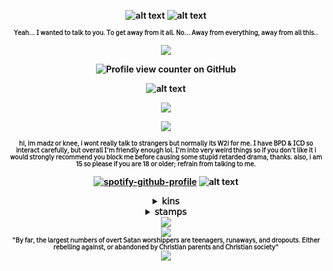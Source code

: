 


<div align="center">

<b>![alt text](https://64.media.tumblr.com/7dea2a21a73276dd5da80e36275c9f3c/05e51809ca144598-1f/s640x960/e88880c0ba61fbd1cad7b108f83f0873c697a0b9.gifv)<b>
![alt text](https://44.media.tumblr.com/1dd875f29a01f625adc9c29aa73604a9/bcd3ef6f95d07d2c-a1/s1280x1920_f1/74b6a7debe42a43a76192c98ac6c84d0459518c0.gifv)
<div align="center">

<b><sup><sub>𝖸𝖾𝖺𝗁... 𝖨 𝗐𝖺𝗇𝗍𝖾𝖽 𝗍𝗈 𝗍𝖺𝗅𝗄 𝗍𝗈 𝗒𝗈𝗎. 𝖳𝗈 𝗀𝖾𝗍 𝖺𝗐𝖺𝗒 𝖿𝗋𝗈𝗆 𝗂𝗍 𝖺𝗅𝗅. 𝖭𝗈... 𝖠𝗐𝖺𝗒 𝖿𝗋𝗈𝗆 𝖾𝗏𝖾𝗋𝗒𝗍𝗁𝗂𝗇𝗀, 𝖺𝗐𝖺𝗒 𝖿𝗋𝗈𝗆 𝖺𝗅𝗅 𝗍𝗁𝗂𝗌..</sub></sup></b>
<p align="center">
  <img src="https://64.media.tumblr.com/cdb1a062c5b241ff54bda869be6b8fda/e9469f27eefa44ad-4c/s75x75_c1/e920215a50b2af7832d1e2ca35d88f4b84a2b5ac.gifv" />
</p>

![Profile view counter on GitHub](https://komarev.com/ghpvc/?username=kottbullarcat)


![alt text](https://64.media.tumblr.com/e7d34c1078ddca1fa98d8158d250f2dd/df41b2e692546265-72/s1280x1920/875093fd1bb0ce2f49bcadfaa35b9879f42342a2.pnj)

<p align="center">
  <img src="https://s5.ezgif.com/tmp/ezgif-56e1529ecee6d5.gif" />
  
</p>

<img src="https://64.media.tumblr.com/17e6073f28d61c29183e8b7664265238/eca8b10a97918538-b5/s75x75_c1/8fc242873511a9eae3ae3a7985f2a86d98af7726.gifv" />

<b><sup><sub>𝗁𝗂, 𝗂𝗆 𝗆𝖺𝖽𝗓 𝗈𝗋 𝗄𝗇𝖾𝖾, 𝗂 𝗐𝗈𝗇𝗍 𝗋𝖾𝖺𝗅𝗅𝗒 𝗍𝖺𝗅𝗄 𝗍𝗈 𝗌𝗍𝗋𝖺𝗇𝗀𝖾𝗋𝗌 𝖻𝗎𝗍 𝗇𝗈𝗋𝗆𝖺𝗅𝗅𝗒 𝗂𝗍𝗌 𝖶2𝗂 𝖿𝗈𝗋 𝗆𝖾. 𝖨 𝗁𝖺𝗏𝖾 𝖡𝖯𝖣 & 𝖨𝖢𝖣 𝗌𝗈 𝗂𝗇𝗍𝖾𝗋𝖺𝖼𝗍 𝖼𝖺𝗋𝖾𝖿𝗎𝗅𝗅𝗒, 𝖻𝗎𝗍 𝗈𝗏𝖾𝗋𝖺𝗅𝗅 𝖨’𝗆 𝖿𝗋𝗂𝖾𝗇𝖽𝗅𝗒 𝖾𝗇𝗈𝗎𝗀𝗁 𝗅𝗈𝗅. 𝖨’𝗆 𝗂𝗇𝗍𝗈 𝗏𝖾𝗋𝗒 𝗐𝖾𝗂𝗋𝖽 𝗍𝗁𝗂𝗇𝗀𝗌 𝗌𝗈 𝗂𝖿 𝗒𝗈𝗎 𝖽𝗈𝗇’𝗍 𝗅𝗂𝗄𝖾 𝗂𝗍 𝗂 𝗐𝗈𝗎𝗅𝖽 𝗌𝗍𝗋𝗈𝗇𝗀𝗅𝗒 𝗋𝖾𝖼𝗈𝗆𝗆𝖾𝗇𝖽 𝗒𝗈𝗎 𝖻𝗅𝗈𝖼𝗄 𝗆𝖾 𝖻𝖾𝖿𝗈𝗋𝖾 𝖼𝖺𝗎𝗌𝗂𝗇𝗀 𝗌𝗈𝗆𝖾 𝗌𝗍𝗎𝗉𝗂𝖽 𝗋𝖾𝗍𝖺𝗋𝖽𝖾𝖽 𝖽𝗋𝖺𝗆𝖺, 𝗍𝗁𝖺𝗇𝗄𝗌. 𝖺𝗅𝗌𝗈, 𝗂 𝖺𝗆 15 𝗌𝗈 𝗉𝗅𝖾𝖺𝗌𝖾 𝗂𝖿 𝗒𝗈𝗎 𝖺𝗋𝖾 18 𝗈𝗋 𝗈𝗅𝖽𝖾𝗋; 𝗋𝖾𝖿𝗋𝖺𝗂𝗇 𝖿𝗋𝗈𝗆 𝗍𝖺𝗅𝗄𝗂𝗇𝗀 𝗍𝗈 𝗆𝖾.</sub></sup></b>

[![spotify-github-profile](https://spotify-github-profile.kittinanx.com/api/view?uid=31b2yffynub6sxiq65xwurwdgcuq&cover_image=true&theme=novatorem&show_offline=false&background_color=121212&interchange=false&bar_color=6c0200&bar_color_cover=true)](https://github.com/kittinan/spotify-github-profile)
![alt text](https://64.media.tumblr.com/1522f4d5f9f2330abbe4b97b0d1fa727/78832183f21d43a3-3c/s640x960/2a5e31c961e97714eaf7c6c6aab36d8edd9d5e28.pnj)

<details>
    <summary>𝗄𝗂𝗇𝗌</summary>
    <IMG src="https://64.media.tumblr.com/41c44bf417784bdab8f3a344af44cfd3/dd55da2effe7c2f5-be/s400x600/93edfddcc890dbf7f126643331c96d8a2fa970c7.pnj"  alt="https://64.media.tumblr.com/41c44bf417784bdab8f3a344af44cfd3/dd55da2effe7c2f5-be/s400x600/93edfddcc890dbf7f126643331c96d8a2fa970c7.pnj"/>
   <IMG src="https://64.media.tumblr.com/38a0f3cfc87f5379c6f59ca6e9cc678b/dd55da2effe7c2f5-ad/s400x600/4fe09b8921e23d6dc96d341d3816f4341dd8d224.pnj"  alt="https://64.media.tumblr.com/41c44bf417784bdab8f3a344af44cfd3/dd55da2effe7c2f5-be/s400x600/93edfddcc890dbf7f126643331c96d8a2fa970c7.pnj"/>
  <IMG src="https://64.media.tumblr.com/f874b36888302e2a642f03e970eb8c27/11d6d6494b2fcbf7-c8/s400x600/3ce2997aca97ff7920bb182aab5dc7f9f9847513.pnj"  alt="https://64.media.tumblr.com/41c44bf417784bdab8f3a344af44cfd3/dd55da2effe7c2f5-be/s400x600/93edfddcc890dbf7f126643331c96d8a2fa970c7.pnj"/>
  <IMG src="https://64.media.tumblr.com/9cf930a5e4e0f45d038e04a52be71b5c/dd55da2effe7c2f5-6a/s400x600/a8242294b78dc2fe5a2fe395ee4ff010ea32911e.pnj"  alt="https://64.media.tumblr.com/41c44bf417784bdab8f3a344af44cfd3/dd55da2effe7c2f5-be/s400x600/93edfddcc890dbf7f126643331c96d8a2fa970c7.pnj"/>
  <IMG src="https://64.media.tumblr.com/613ce49efde95a9f179ba44d82057aa3/dd55da2effe7c2f5-7a/s400x600/b32e3a865f5a1e875034c8ad700751dbc44cac40.pnj"  alt="https://64.media.tumblr.com/41c44bf417784bdab8f3a344af44cfd3/dd55da2effe7c2f5-be/s400x600/93edfddcc890dbf7f126643331c96d8a2fa970c7.pnj"/>
  <IMG src="https://64.media.tumblr.com/16339fea04a6aecaa2884639882b7ee4/dd55da2effe7c2f5-71/s400x600/60686f9994abe96ef1a71761a817c57c64f12c27.pnj"  alt="https://64.media.tumblr.com/41c44bf417784bdab8f3a344af44cfd3/dd55da2effe7c2f5-be/s400x600/93edfddcc890dbf7f126643331c96d8a2fa970c7.pnj"/>
    <IMG src="https://64.media.tumblr.com/5ba76361e45daaef13535aad01c86807/dd55da2effe7c2f5-38/s400x600/f221792b174733a5b4ae395aae757c98f485dbaf.pnj"  alt="https://64.media.tumblr.com/41c44bf417784bdab8f3a344af44cfd3/dd55da2effe7c2f5-be/s400x600/93edfddcc890dbf7f126643331c96d8a2fa970c7.pnj"/>
  <IMG src="https://64.media.tumblr.com/3f12437e2f443f939806544e632ac21c/dd55da2effe7c2f5-eb/s400x600/662f285d6b93d9b6661e8d2c864518bfa4240c9d.pnj"  alt="https://64.media.tumblr.com/41c44bf417784bdab8f3a344af44cfd3/dd55da2effe7c2f5-be/s400x600/93edfddcc890dbf7f126643331c96d8a2fa970c7.pnj"/>
    <IMG src="https://64.media.tumblr.com/b7ed0b25c9ff9c362271f920642ab12e/c78ee21d39431a68-a4/s1280x1920/3a4212a0a187d31d1ef8d8718205ca0b27480468.pnj"  alt="https://64.media.tumblr.com/41c44bf417784bdab8f3a344af44cfd3/dd55da2effe7c2f5-be/s400x600/93edfddcc890dbf7f126643331c96d8a2fa970c7.pnj"/>
    </details>
<details>
    <summary>𝗌𝗍𝖺𝗆𝗉𝗌</summary>
       <IMG src="https://64.media.tumblr.com/c363ab705b2f45a9bc6ce6cf62012ad0/ac8c9bbedf28f7df-99/s100x200/0662c39e50fd2f7c109d59a2ad8326259a87e2d5.pnj"  alt="https://64.media.tumblr.com/41c44bf417784bdab8f3a344af44cfd3/dd55da2effe7c2f5-be/s400x600/93edfddcc890dbf7f126643331c96d8a2fa970c7.pnj"/>
  <IMG src="https://64.media.tumblr.com/f3af12521d3ceff8b17795089d2e243c/c9297f588c3bfa47-65/s100x200/21ee4cc1084959d8bdeb8e9aa76a539d52725ea3.pnj"  alt="https://64.media.tumblr.com/41c44bf417784bdab8f3a344af44cfd3/dd55da2effe7c2f5-be/s400x600/93edfddcc890dbf7f126643331c96d8a2fa970c7.pnj"/> 
 <IMG src="https://64.media.tumblr.com/243f831dfb3a859ee8d453dfe28861f9/2ba82c85997e6a3f-f6/s100x200/f952dcbc2b5605f4703c3e4630616b934a27786b.gifv"/>
<IMG src="https://external-media.spacehey.net/media/s_1qOF6hf1JgcPhxWBHdKSKLtCJAl_BhZ-7QyUOhSua4=/https://images-wixmp-ed30a86b8c4ca887773594c2.wixmp.com/f/ec9048d5-1fd4-42f1-88ff-2f628e8b4464/d8cxtjx-c6725af4-2cc8-421f-ac0f-9e7f08203437.gif?token=eyJ0eXAiOiJKV1QiLCJhbGciOiJIUzI1NiJ9.eyJzdWIiOiJ1cm46YXBwOjdlMGQxODg5ODIyNjQzNzNhNWYwZDQxNWVhMGQyNmUwIiwiaXNzIjoidXJuOmFwcDo3ZTBkMTg4OTgyMjY0MzczYTVmMGQ0MTVlYTBkMjZlMCIsIm9iaiI6W1t7InBhdGgiOiJcL2ZcL2VjOTA0OGQ1LTFmZDQtNDJmMS04OGZmLTJmNjI4ZThiNDQ2NFwvZDhjeHRqeC1jNjcyNWFmNC0yY2M4LTQyMWYtYWMwZi05ZTdmMDgyMDM0MzcuZ2lmIn1dXSwiYXVkIjpbInVybjpzZXJ2aWNlOmZpbGUuZG93bmxvYWQiXX0.N1Bd1tV8QMPQwFwRJeG2ZPY5BwzsZSQTEZxXyHJoI10"  alt="https://64.media.tumblr.com/41c44bf417784bdab8f3a344af44cfd3/dd55da2effe7c2f5-be/s400x600/93edfddcc890dbf7f126643331c96d8a2fa970c7.pnj"/>
<IMG src="https://external-media.spacehey.net/media/s_0gWz8N7BN5f2B-NLIzhdWtl4-Xr2_I_ZgL1w559tO4=/https://images-wixmp-ed30a86b8c4ca887773594c2.wixmp.com/f/ec9048d5-1fd4-42f1-88ff-2f628e8b4464/d8d5wyr-34b7e897-62e2-4553-8080-877abef4d284.gif?token=eyJ0eXAiOiJKV1QiLCJhbGciOiJIUzI1NiJ9.eyJzdWIiOiJ1cm46YXBwOjdlMGQxODg5ODIyNjQzNzNhNWYwZDQxNWVhMGQyNmUwIiwiaXNzIjoidXJuOmFwcDo3ZTBkMTg4OTgyMjY0MzczYTVmMGQ0MTVlYTBkMjZlMCIsIm9iaiI6W1t7InBhdGgiOiJcL2ZcL2VjOTA0OGQ1LTFmZDQtNDJmMS04OGZmLTJmNjI4ZThiNDQ2NFwvZDhkNXd5ci0zNGI3ZTg5Ny02MmUyLTQ1NTMtODA4MC04NzdhYmVmNGQyODQuZ2lmIn1dXSwiYXVkIjpbInVybjpzZXJ2aWNlOmZpbGUuZG93bmxvYWQiXX0.mcfTmjc0a3NsqbVaO1l-UtfDUIDbIaow4LTbpKL4kYg"  alt="https://64.media.tumblr.com/41c44bf417784bdab8f3a344af44cfd3/dd55da2effe7c2f5-be/s400x600/93edfddcc890dbf7f126643331c96d8a2fa970c7.pnj"/>
<IMG src="https://64.media.tumblr.com/eb1279c6d8141edca796d4c1e15badf9/4ffca3aa48f34f3a-86/s100x200/573434a37edb8546d35dc543e6e1be28ad548ad7.pnj"  alt="https://64.media.tumblr.com/41c44bf417784bdab8f3a344af44cfd3/dd55da2effe7c2f5-be/s400x600/93edfddcc890dbf7f126643331c96d8a2fa970c7.pnj"/>
<IMG src="https://64.media.tumblr.com/430c878dd802d7cc29b8e2976f623621/4ffca3aa48f34f3a-a3/s100x200/fc29730b689d112dda1d2b7fec17ac25e1f08443.pnj"  alt="https://64.media.tumblr.com/41c44bf417784bdab8f3a344af44cfd3/dd55da2effe7c2f5-be/s400x600/93edfddcc890dbf7f126643331c96d8a2fa970c7.pnj"/>
<IMG src="https://64.media.tumblr.com/3d789f03a2c7b087ca494e92b0a9b5eb/f943d9890bee0f57-4e/s100x200/3b5f820afe5f4f1a1e68ac3e417b25bf31341669.gifv"  alt="https://64.media.tumblr.com/41c44bf417784bdab8f3a344af44cfd3/dd55da2effe7c2f5-be/s400x600/93edfddcc890dbf7f126643331c96d8a2fa970c7.pnj"/>
<IMG src="https://64.media.tumblr.com/8f2e64476352c575947ac21a7ed31a85/a86a17c9a4f8ac26-fa/s100x200/a7446fd805af3650665bd5ebc5b5de76d27ff591.gifv"  alt="https://64.media.tumblr.com/41c44bf417784bdab8f3a344af44cfd3/dd55da2effe7c2f5-be/s400x600/93edfddcc890dbf7f126643331c96d8a2fa970c7.pnj"/>
<IMG src="https://64.media.tumblr.com/4a058c2888320084384f515cd1524e3e/1b8381f969116a1e-5d/s100x200/2481e1ae030df8a4c6112ca71fb6297d53da5b45.pnj"  alt="https://64.media.tumblr.com/41c44bf417784bdab8f3a344af44cfd3/dd55da2effe7c2f5-be/s400x600/93edfddcc890dbf7f126643331c96d8a2fa970c7.pnj"/>
<IMG src="https://64.media.tumblr.com/0077b7c4db45cfdac91a21b04b87714d/5805c69156129592-60/s250x400/936133fcb85f57b7f01c59e433c93ebfdd3c7064.gifv"  alt="https://64.media.tumblr.com/41c44bf417784bdab8f3a344af44cfd3/dd55da2effe7c2f5-be/s400x600/93edfddcc890dbf7f126643331c96d8a2fa970c7.pnj"/>
<IMG src="https://64.media.tumblr.com/298a258b1d543630e11f4315d948c4eb/64b92bce306f5921-5c/s100x200/943d32f44df1b3cfd998478818d040f4e9a9f913.pnj"  alt="https://64.media.tumblr.com/41c44bf417784bdab8f3a344af44cfd3/dd55da2effe7c2f5-be/s400x600/93edfddcc890dbf7f126643331c96d8a2fa970c7.pnj"/>
<IMG src="https://64.media.tumblr.com/19b61b434c37be134996e26149bf0e7f/9cf92db4fd329893-b2/s100x200/f3e6bac63077c94a61d7c5ef02ca981011b5b2c1.pnj"  alt="https://64.media.tumblr.com/41c44bf417784bdab8f3a344af44cfd3/dd55da2effe7c2f5-be/s400x600/93edfddcc890dbf7f126643331c96d8a2fa970c7.pnj"/>
<IMG src="https://64.media.tumblr.com/f57d5941b3783d65b29f0e248b1f67d5/9cf92db4fd329893-98/s100x200/09a238e848e12df4ad14ea70126ebdf270e9fe35.pnj"  alt="https://64.media.tumblr.com/41c44bf417784bdab8f3a344af44cfd3/dd55da2effe7c2f5-be/s400x600/93edfddcc890dbf7f126643331c96d8a2fa970c7.pnj"/>
<IMG src="https://64.media.tumblr.com/14842c5c2e9f766234f6031370fd7c82/8574ac30b86e31bd-aa/s250x400/9edb568ad4992f87d14d9503f63cf293664695e8.pnj"  alt="https://64.media.tumblr.com/41c44bf417784bdab8f3a344af44cfd3/dd55da2effe7c2f5-be/s400x600/93edfddcc890dbf7f126643331c96d8a2fa970c7.pnj"/>
<IMG src="https://64.media.tumblr.com/ed46b9b4034c6b9e9604ef85120515d3/9cf92db4fd329893-2a/s100x200/78e142067abd4f6f264fb946777166c61ae96cb3.pnj"  alt="https://64.media.tumblr.com/41c44bf417784bdab8f3a344af44cfd3/dd55da2effe7c2f5-be/s400x600/93edfddcc890dbf7f126643331c96d8a2fa970c7.pnj"/>
<IMG src="https://64.media.tumblr.com/f9e49f8b92eaf1acc72e45e308925ce4/9cf92db4fd329893-3a/s100x200/a7675b25a2b5f62967a4fcf4f21dd8d5523a7b62.pnj"  alt="https://64.media.tumblr.com/41c44bf417784bdab8f3a344af44cfd3/dd55da2effe7c2f5-be/s400x600/93edfddcc890dbf7f126643331c96d8a2fa970c7.pnj"/>
<IMG src="https://64.media.tumblr.com/36f325ed49f54fa7f462c4c830e3e5d0/db4c128dd381992e-c4/s100x200/886b8a02269c9ce27bfeff4685a2338927e3e3df.pnj"  alt="https://64.media.tumblr.com/41c44bf417784bdab8f3a344af44cfd3/dd55da2effe7c2f5-be/s400x600/93edfddcc890dbf7f126643331c96d8a2fa970c7.pnj"/>
<IMG src="https://64.media.tumblr.com/e2441515472589cbfb3b5b31423c6264/db4c128dd381992e-8c/s100x200/954b5f6e29c0c6711d086ccc442955a7a1a7207b.pnj"  alt="https://64.media.tumblr.com/41c44bf417784bdab8f3a344af44cfd3/dd55da2effe7c2f5-be/s400x600/93edfddcc890dbf7f126643331c96d8a2fa970c7.pnj"/>
<IMG src="https://64.media.tumblr.com/f675019999b00e23dd1c5cb9c6437dfd/db4c128dd381992e-b5/s100x200/16d93b0938d9460cc239994784b52f1d8baa03f3.pnj"  alt="https://64.media.tumblr.com/41c44bf417784bdab8f3a344af44cfd3/dd55da2effe7c2f5-be/s400x600/93edfddcc890dbf7f126643331c96d8a2fa970c7.pnj"/>
<IMG src="https://64.media.tumblr.com/5e8b569d434c12eb70e4a717b0c73feb/db4c128dd381992e-d8/s100x200/b4acb8e501bb9bb6bd6460dbfcdb76f8a29c0279.pnj"  alt="https://64.media.tumblr.com/41c44bf417784bdab8f3a344af44cfd3/dd55da2effe7c2f5-be/s400x600/93edfddcc890dbf7f126643331c96d8a2fa970c7.pnj"/>
<IMG src="https://64.media.tumblr.com/94a807be447e725b6709c96e3dd0a570/db4c128dd381992e-29/s100x200/364246f54e5d5d895206f28586f2adbaa1ec52c2.pnj"  alt="https://64.media.tumblr.com/41c44bf417784bdab8f3a344af44cfd3/dd55da2effe7c2f5-be/s400x600/93edfddcc890dbf7f126643331c96d8a2fa970c7.pnj"/>
<IMG src="https://64.media.tumblr.com/f7d32b0cd4dbf397557fb84604ba0d29/db4c128dd381992e-92/s100x200/6ed6f93d9d2107944b4b0016ac00d29910a70472.pnj"  alt="https://64.media.tumblr.com/41c44bf417784bdab8f3a344af44cfd3/dd55da2effe7c2f5-be/s400x600/93edfddcc890dbf7f126643331c96d8a2fa970c7.pnj"/>
<IMG src="https://64.media.tumblr.com/e2d995a028331a50fba873309ed8c046/db4c128dd381992e-58/s100x200/e4a7792a132be6c7c913287d91d23c41c202447f.pnj"  alt="https://64.media.tumblr.com/41c44bf417784bdab8f3a344af44cfd3/dd55da2effe7c2f5-be/s400x600/93edfddcc890dbf7f126643331c96d8a2fa970c7.pnj"/>
<IMG src="https://64.media.tumblr.com/60b6c30db573b3971d723d7756b82463/db4c128dd381992e-ec/s100x200/435256c551b6bdff54239e0aca70e0df783ea368.pnj"  alt="https://64.media.tumblr.com/41c44bf417784bdab8f3a344af44cfd3/dd55da2effe7c2f5-be/s400x600/93edfddcc890dbf7f126643331c96d8a2fa970c7.pnj"/>
<IMG src="https://64.media.tumblr.com/68bb9e71ec030bfeb579002c6761aa36/8574ac30b86e31bd-b7/s100x200/3aaa63cd8b7fdc2b01245e41dca4a67de92ddbda.gifv"/>
<IMG src="https://64.media.tumblr.com/d47fb259a54535901ce7b724ccdeae26/8574ac30b86e31bd-96/s100x200/1fda5a4092a577ff6e1cfd3529b7d48b02b5d9f7.gifv"/>
<IMG src="https://64.media.tumblr.com/4edba2d9d105f7afae27739cf85a54fc/8574ac30b86e31bd-8d/s250x400/f6f7a3634142430eb2a7c118a71999fad642a971.gifv"/>
<IMG src="https://64.media.tumblr.com/2c24367d368a8585c6c463f7c68c0026/f943d9890bee0f57-13/s100x200/6930438b6ec32b1ad795e9fec759a56cbf268ba8.gifv"/>
<IMG src="https://64.media.tumblr.com/4a0c6aeee99e98be2d7524de6be22fd5/1fcdd031f522001e-6e/s100x200/e74afe043b9a4abebae88257058489716b807d3e.jpg"/>
<IMG src="https://64.media.tumblr.com/03d8a90e8b6eca2dea8bd5f7edc18f5c/f943d9890bee0f57-b8/s100x200/c000a444fe6220eee2b313b5dc7158831ea89685.gifv"/>
<IMG src="https://64.media.tumblr.com/a94b56f219981ac6d01143f16cef5314/f1178a5f62e3c39d-b2/s100x200/438ef9c18016883beb6b2671cfc767fea22e5fe4.pnj"/>
<IMG src="https://64.media.tumblr.com/3fdb2eb80a13122e86a3b83d2e44aecb/a99305fc354b6993-b5/s100x200/1d2715db3008addfa14a6a23e82c36192a8651e0.pnj"/>
<IMG src="https://64.media.tumblr.com/482e387d9ef7ddf0144c555d67b4544c/a99305fc354b6993-9c/s100x200/ef11f9c5f9ffb917febfba61068e4e02c17b683c.pnj"/>
<IMG src="https://64.media.tumblr.com/203915299157c7fe6039e851a7dbaba0/a99305fc354b6993-10/s100x200/2805f21995d40abfac2f7e87a1a7c639c2aab961.pnj"/>
<IMG src="https://external-media.spacehey.net/media/sXmx5zeKsLrCMbU9cgKCeYsPgii6vDIaXrFdCDkeAu7I=/https://i.ibb.co/dMy2Znn/devi-and-nny.png"/>
<IMG src="https://external-media.spacehey.net/media/sP1cB5vhICvCX4WOf_BmrmcL1aJR-gpUKu9Ft8CfjVaQ=/https://i.ibb.co/sPm9fnd/and-now-we-depart.png"/>
<IMG src="https://external-media.spacehey.net/media/sVPY3EBvtJCIWBcZO3O0WKHFuojFEqa7lvKpjkF4CuBY=/https://i.ibb.co/3rVmdc0/dg1zl77-daed33b7-30a3-41e0-bb6b-4d38ed34d914.gif"/>
<IMG src="https://64.media.tumblr.com/806d5e88f7cb8a4f34220a8dd375f901/f8f0df836df385fa-86/s100x200/409025d19253dacb407268e1f6665ba859d39757.pnj"/>
<IMG src="https://64.media.tumblr.com/276a51a83663cea3723efb71af6c39ff/f8f0df836df385fa-8d/s100x200/e3cc776a551601f5c6fad32f648bded3d63f97c5.gifv"/>
<IMG src="https://64.media.tumblr.com/d8fe66136f9622862fef409e97e6cba3/d466352a989a32b5-f8/s100x200/fc88f644fa0fe2ecb03989d1c3dad9a52d303de8.pnj"/>
<IMG src="https://64.media.tumblr.com/92b3f5a598fa040fb13f79669b7850a3/d466352a989a32b5-62/s100x200/f829e96e9a3aa67f8ca3c60266ae0c75521aa42d.pnj"/>
<IMG src="https://64.media.tumblr.com/bfdbd2f84587c2b036031258f249ad23/d466352a989a32b5-8b/s100x200/049ae77399bdb5950ed3316a2adcd699deace05e.pnj"/>
<IMG src="https://64.media.tumblr.com/5648ce04703fb7bcb3a80367b7719592/17bd8b808632808f-83/s250x400/e5f0ea9d9fea13804fd085f037d83d3768e022b8.gifv"/>
    </details>

<div align="center">
<IMG src="https://64.media.tumblr.com/fadba5b202affe4d1cd453a7b936e47c/78832183f21d43a3-0e/s640x960/584693b56c545bdcf4339206c978da97d26f4f07.pnj"/>

<div align="center">
  <IMG src="https://64.media.tumblr.com/0742c22abbaa61245c5295a1de3101da/b51ac0c49b56aec9-a3/s100x200/37c1085d9547106375fc03c212fa17417143bfc7.gifv"/> 


  <div align="center">
  <b><sup><sub> "𝖡𝗒 𝖿𝖺𝗋, 𝗍𝗁𝖾 𝗅𝖺𝗋𝗀𝖾𝗌𝗍 𝗇𝗎𝗆𝖻𝖾𝗋𝗌 𝗈𝖿 𝗈𝗏𝖾𝗋𝗍 𝖲𝖺𝗍𝖺𝗇 𝗐𝗈𝗋𝗌𝗁𝗂𝗉𝗉𝖾𝗋𝗌 𝖺𝗋𝖾 𝗍𝖾𝖾𝗇𝖺𝗀𝖾𝗋𝗌, 𝗋𝗎𝗇𝖺𝗐𝖺𝗒𝗌, 𝖺𝗇𝖽 𝖽𝗋𝗈𝗉𝗈𝗎𝗍𝗌. 𝖤𝗂𝗍𝗁𝖾𝗋 𝗋𝖾𝖻𝖾𝗅𝗅𝗂𝗇𝗀 𝖺𝗀𝖺𝗂𝗇𝗌𝗍, 𝗈𝗋 𝖺𝖻𝖺𝗇𝖽𝗈𝗇𝖾𝖽 𝖻𝗒 𝖢𝗁𝗋𝗂𝗌𝗍𝗂𝖺𝗇 𝗉𝖺𝗋𝖾𝗇𝗍𝗌 𝖺𝗇𝖽 𝖢𝗁𝗋𝗂𝗌𝗍𝗂𝖺𝗇 𝗌𝗈𝖼𝗂𝖾𝗍𝗒"</sub></sup></b>
  <div align="center">

  <IMG src="https://64.media.tumblr.com/af486a5803a3ba18351f74a45458f933/11d6d6494b2fcbf7-d7/s250x400/45f714208cd8e304e10c6746bc3cbefab6f730e1.gifv"/> 
